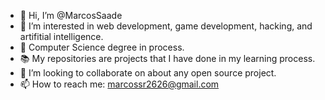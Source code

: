 - 👋 Hi, I’m @MarcosSaade
- 👀 I’m interested in web development, game development, hacking, and artifitial intelligence.
- 🌱 Computer Science degree in process. 
- 📚 My repositories are projects that I have done in my learning process. 
- 💞️ I’m looking to collaborate on about any open source project. 
- 📫 How to reach me: marcossr2626@gmail.com
